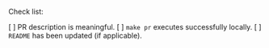 Check list:

[ ] PR description is meaningful.
[ ] `make pr` executes successfully locally.
[ ] `README` has been updated (if applicable).
